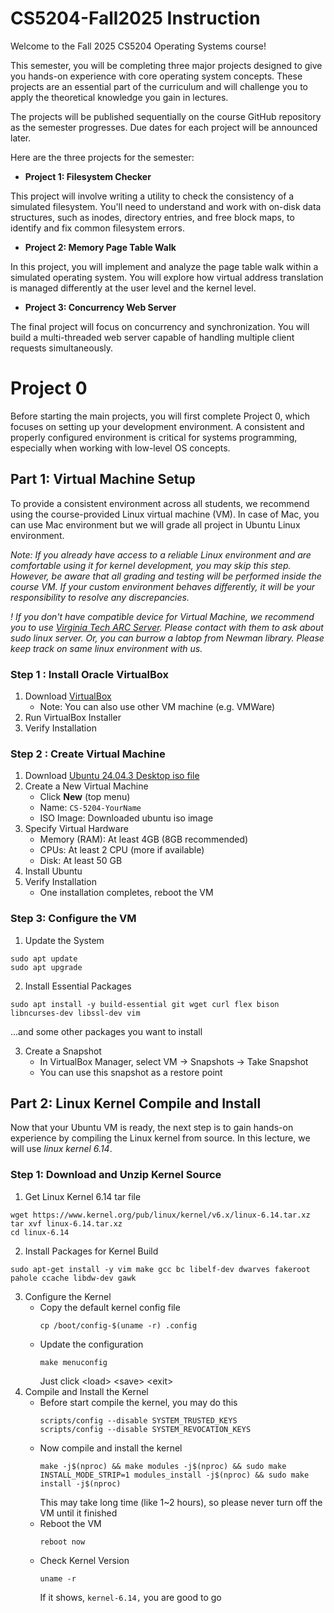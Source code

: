 # CS5204-Fall2025 Instruction

Welcome to the Fall 2025 CS5204 Operating Systems course!

This semester, you will be completing three major projects designed to give you hands-on experience with core operating system concepts. These projects are an essential part of the curriculum and will challenge you to apply the theoretical knowledge you gain in lectures.

The projects will be published sequentially on the course GitHub repository as the semester progresses. Due dates for each project will be announced later.

Here are the three projects for the semester:

- **Project 1: Filesystem Checker**

This project will involve writing a utility to check the consistency of a simulated filesystem. You'll need to understand and work with on-disk data structures, such as inodes, directory entries, and free block maps, to identify and fix common filesystem errors.

- **Project 2: Memory Page Table Walk**

In this project, you will implement and analyze the page table walk within a simulated operating system. You will explore how virtual address translation is managed differently at the user level and the kernel level.

- **Project 3: Concurrency Web Server**

The final project will focus on concurrency and synchronization. You will build a multi-threaded web server capable of handling multiple client requests simultaneously.


# Project 0

Before starting the main projects, you will first complete Project 0, which focuses on setting up your development environment. A consistent and properly configured environment is critical for systems programming, especially when working with low-level OS concepts.

## Part 1: Virtual Machine Setup

To provide a consistent environment across all students, we recommend using the course-provided Linux virtual machine (VM). In case of Mac, you can use Mac environment but we will grade all project in Ubuntu Linux environment.

*Note: If you already have access to a reliable Linux environment and are comfortable using it for kernel development, you may skip this step. However, be aware that all grading and testing will be performed inside the course VM. If your custom environment behaves differently, it will be your responsibility to resolve any discrepancies.*

*! If you don't have compatible device for Virtual Machine, we recommend you to use [Virginia Tech ARC Server](https://arc.vt.edu/). Please contact with them to ask about sudo linux server. Or, you can burrow a labtop from Newman library. Please keep track on same linux environment with us.*

### Step 1 : Install Oracle VirtualBox
1. Download [VirtualBox](https://www.virtualbox.org/)
   + Note: You can also use other VM machine (e.g. VMWare)
2. Run VirtualBox Installer
3. Verify Installation

### Step 2 : Create Virtual Machine
1. Download [Ubuntu 24.04.3 Desktop iso file](https://ubuntu.com/download/desktop)
2. Create a New Virtual Machine
   + Click **New** (top menu)
   + Name: `CS-5204-YourName`
   + ISO Image: Downloaded ubuntu iso image
3. Specify Virtual Hardware
   + Memory (RAM): At least 4GB (8GB recommended)
   + CPUs: At least 2 CPU (more if available)
   + Disk: At least 50 GB
4. Install Ubuntu
5. Verify Installation
   + One installation completes, reboot the VM
  
### Step 3: Configure the VM
1. Update the System
````
sudo apt update
sudo apt upgrade
````
2. Install Essential Packages
```
sudo apt install -y build-essential git wget curl flex bison libncurses-dev libssl-dev vim
```
...and some other packages you want to install

3. Create a Snapshot
   + In VirtualBox Manager, select VM -> Snapshots -> Take Snapshot
   + You can use this snapshot as a restore point

## Part 2: Linux Kernel Compile and Install

Now that your Ubuntu VM is ready, the next step is to gain hands-on experience by compiling the Linux kernel from source. In this lecture, we will use *linux kernel 6.14*.

### Step 1: Download and Unzip Kernel Source
1. Get Linux Kernel 6.14 tar file
```
wget https://www.kernel.org/pub/linux/kernel/v6.x/linux-6.14.tar.xz
tar xvf linux-6.14.tar.xz
cd linux-6.14
```
2. Install Packages for Kernel Build
```
sudo apt-get install -y vim make gcc bc libelf-dev dwarves fakeroot pahole ccache libdw-dev gawk
```
3. Configure the Kernel
   + Copy the default kernel config file
     ```
     cp /boot/config-$(uname -r) .config
     ```
   + Update the configuration
     ```
     make menuconfig
     ```
     Just click \<load\> \<save\> \<exit\>
4. Compile and Install the Kernel
   + Before start compile the kernel, you may do this
     ```
     scripts/config --disable SYSTEM_TRUSTED_KEYS
     scripts/config --disable SYSTEM_REVOCATION_KEYS
     ```
   + Now compile and install the kernel
     ```
     make -j$(nproc) && make modules -j$(nproc) && sudo make INSTALL_MODE_STRIP=1 modules_install -j$(nproc) && sudo make install -j$(nproc)
     ```
     This may take long time (like 1~2 hours), so please never turn off the VM until it finished
   + Reboot the VM
     ```
     reboot now
     ```
   + Check Kernel Version
     ```
     uname -r
     ```
     If it shows, `kernel-6.14,` you are good to go
